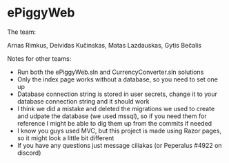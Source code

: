# ePiggyWeb

The team:

Arnas Rimkus, Deividas Kučinskas, Matas Lazdauskas, Gytis Bečalis

Notes for other teams:
 - Run both the ePiggyWeb.sln and CurrencyConverter.sln solutions
 - Only the index page works without a database, so you need to set one up
 - Database connection string is stored in user secrets, change it to your database connection string and it should work
 - I think we did a mistake and deleted the migrations we used to create and udpate the database (we used mssql), so if you need them for reference I might be able to dig them up from the commits if needed
 - I know you guys used MVC, but this project is made using Razor pages, so it might look a little bit different
 - If you have any questions just message ciliakas (or Peperalus #4922 on discord)
